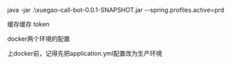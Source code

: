 java -jar .\xuegao-call-bot-0.0.1-SNAPSHOT.jar --spring.profiles.active=prd

缓存缓存 token

docker两个环境的配置

上docker前，记得先把application.yml配置改为生产环境

